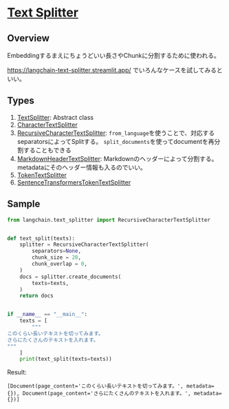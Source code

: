 # [Text Splitter](https://python.langchain.com/docs/modules/data_connection/document_transformers/text_splitters/character_text_splitter)

## Overview

Embeddingするまえにちょうどいい長さやChunkに分割するために使われる。

https://langchain-text-splitter.streamlit.app/ でいろんなケースを試してみるといい。

## Types

1. [TextSplitter](https://github.com/hwchase17/langchain/blob/ee70d4a0cd743fd9376ebc81d2948a85f83e621f/langchain/text_splitter.py#L73C7-L73C19): Abstract class
1. [CharacterTextSplitter](https://github.com/hwchase17/langchain/blob/ee70d4a0cd743fd9376ebc81d2948a85f83e621f/langchain/text_splitter.py#L261C7-L261C28)
1. [RecursiveCharacterTextSplitter](https://github.com/hwchase17/langchain/blob/ee70d4a0cd743fd9376ebc81d2948a85f83e621f/langchain/text_splitter.py#L601): `from_language`を使うことで、対応するseparatorsによってSplitする。 `split_documents`を使ってdocumentを再分割することもできる
1. [MarkdownHeaderTextSplitter](https://github.com/hwchase17/langchain/blob/ee70d4a0cd743fd9376ebc81d2948a85f83e621f/langchain/text_splitter.py#L292C7-L292C33): Markdownのヘッダーによって分割する。 metadataにそのヘッダー情報も入るのでいい。
1. [TokenTextSplitter](https://github.com/hwchase17/langchain/blob/ee70d4a0cd743fd9376ebc81d2948a85f83e621f/langchain/text_splitter.py#L460C7-L460C24)
1. [SentenceTransformersTokenTextSplitter](https://github.com/hwchase17/langchain/blob/ee70d4a0cd743fd9376ebc81d2948a85f83e621f/langchain/text_splitter.py#L508C7-L508C44)

## Sample

```py
from langchain.text_splitter import RecursiveCharacterTextSplitter


def text_split(texts):
    splitter = RecursiveCharacterTextSplitter(
        separators=None,
        chunk_size = 20,
        chunk_overlap = 0,
    )
    docs = splitter.create_documents(
        texts=texts,
    )
    return docs


if __name__ == "__main__":
    texts = [
        """
このくらい長いテキストを切ってみます。
さらにたくさんのテキストを入れます。
"""
    ]
    print(text_split(texts=texts))
```

Result:

```
[Document(page_content='このくらい長いテキストを切ってみます。', metadata={}), Document(page_content='さらにたくさんのテキストを入れます。', metadata={})]
```
